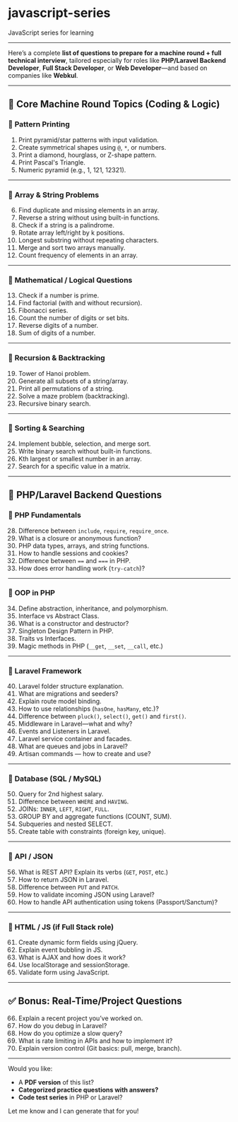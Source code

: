 # javascript-series
JavaScript series for learning

-------------------------------------------------------

Here’s a complete **list of questions to prepare for a machine round + full technical interview**, tailored especially for roles like **PHP/Laravel Backend Developer**, **Full Stack Developer**, or **Web Developer**—and based on companies like **Webkul**.

---

## 🧠 **Core Machine Round Topics (Coding & Logic)**

### 🔹 **Pattern Printing**

1. Print pyramid/star patterns with input validation.
2. Create symmetrical shapes using `@`, `*`, or numbers.
3. Print a diamond, hourglass, or Z-shape pattern.
4. Print Pascal's Triangle.
5. Numeric pyramid (e.g., 1, 121, 12321).

---

### 🔹 **Array & String Problems**

6. Find duplicate and missing elements in an array.
7. Reverse a string without using built-in functions.
8. Check if a string is a palindrome.
9. Rotate array left/right by k positions.
10. Longest substring without repeating characters.
11. Merge and sort two arrays manually.
12. Count frequency of elements in an array.

---

### 🔹 **Mathematical / Logical Questions**

13. Check if a number is prime.
14. Find factorial (with and without recursion).
15. Fibonacci series.
16. Count the number of digits or set bits.
17. Reverse digits of a number.
18. Sum of digits of a number.

---

### 🔹 **Recursion & Backtracking**

19. Tower of Hanoi problem.
20. Generate all subsets of a string/array.
21. Print all permutations of a string.
22. Solve a maze problem (backtracking).
23. Recursive binary search.

---

### 🔹 **Sorting & Searching**

24. Implement bubble, selection, and merge sort.
25. Write binary search without built-in functions.
26. Kth largest or smallest number in an array.
27. Search for a specific value in a matrix.

---

## 🧩 **PHP/Laravel Backend Questions**

### 🔹 **PHP Fundamentals**

28. Difference between `include`, `require`, `require_once`.
29. What is a closure or anonymous function?
30. PHP data types, arrays, and string functions.
31. How to handle sessions and cookies?
32. Difference between `==` and `===` in PHP.
33. How does error handling work (`try-catch`)?

---

### 🔹 **OOP in PHP**

34. Define abstraction, inheritance, and polymorphism.
35. Interface vs Abstract Class.
36. What is a constructor and destructor?
37. Singleton Design Pattern in PHP.
38. Traits vs Interfaces.
39. Magic methods in PHP (`__get`, `__set`, `__call`, etc.)

---

### 🔹 **Laravel Framework**

40. Laravel folder structure explanation.
41. What are migrations and seeders?
42. Explain route model binding.
43. How to use relationships (`hasOne`, `hasMany`, etc.)?
44. Difference between `pluck()`, `select()`, `get()` and `first()`.
45. Middleware in Laravel—what and why?
46. Events and Listeners in Laravel.
47. Laravel service container and facades.
48. What are queues and jobs in Laravel?
49. Artisan commands — how to create and use?

---

### 🔹 **Database (SQL / MySQL)**

50. Query for 2nd highest salary.
51. Difference between `WHERE` and `HAVING`.
52. JOINs: `INNER`, `LEFT`, `RIGHT`, `FULL`.
53. GROUP BY and aggregate functions (COUNT, SUM).
54. Subqueries and nested SELECT.
55. Create table with constraints (foreign key, unique).

---

### 🔹 **API / JSON**

56. What is REST API? Explain its verbs (`GET`, `POST`, etc.)
57. How to return JSON in Laravel.
58. Difference between `PUT` and `PATCH`.
59. How to validate incoming JSON using Laravel?
60. How to handle API authentication using tokens (Passport/Sanctum)?

---

### 🔹 **HTML / JS (if Full Stack role)**

61. Create dynamic form fields using jQuery.
62. Explain event bubbling in JS.
63. What is AJAX and how does it work?
64. Use localStorage and sessionStorage.
65. Validate form using JavaScript.

---

## ✅ **Bonus: Real-Time/Project Questions**

66. Explain a recent project you’ve worked on.
67. How do you debug in Laravel?
68. How do you optimize a slow query?
69. What is rate limiting in APIs and how to implement it?
70. Explain version control (Git basics: pull, merge, branch).

---

Would you like:

* A **PDF version** of this list?
* **Categorized practice questions with answers?**
* **Code test series** in PHP or Laravel?

Let me know and I can generate that for you!
